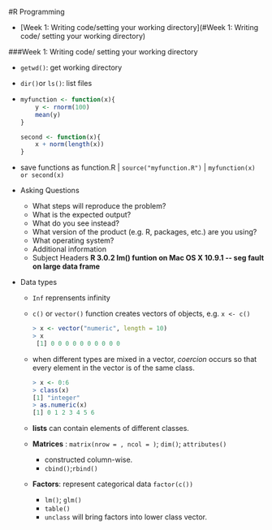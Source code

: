 #R Programming

- [Week 1: Writing code/setting your working directory](#Week 1: Writing code/ setting your working directory)

###Week 1: Writing code/ setting your working directory

* `getwd()`: get working directory

* `dir()`or `ls()`: list files

* ```R
  myfunction <- function(x){
      y <- rnorm(100)
      mean(y)
  }
  
  second <- function(x){
      x + norm(length(x))
  }
  ```

* save functions as function.R | `source("myfunction.R")` | `myfunction(x) or second(x)` 

* Asking Questions

  * What steps will reproduce the problem?
  * What is the expected output?
  * What do you see instead?
  * What version of the product (e.g. R, packages, etc.) are you using?
  * What operating system?
  * Additional information
  * Subject Headers **R 3.0.2 Im() funtion on Mac OS X 10.9.1 -- seg fault on large data frame** 

* Data types

  * ```Inf``` reprensents infinity

  * ```c()``` or ```vector()``` function creates vectors of objects, e.g. ```x <- c()```

    ```R
    > x <- vector("numeric", length = 10)
    > x
     [1] 0 0 0 0 0 0 0 0 0 0
    ```

  * when different types are mixed in a vector, *coercion* occurs so that every element in the vector is of the same class.

    ```R
    > x <- 0:6
    > class(x)
    [1] "integer"
    > as.numeric(x)
    [1] 0 1 2 3 4 5 6
    ```

  * **lists** can contain elements of different classes.

  * **Matrices** : ```matrix(nrow = , ncol = )```; ```dim()```; ```attributes()```

    * constructed column-wise.
    * ```cbind()```;```rbind()```

  * **Factors**: represent categorical data  ```factor(c())```

    * ```lm()```; ```glm()```
    * ```table()```
    * ```unclass``` will bring factors into lower class vector.